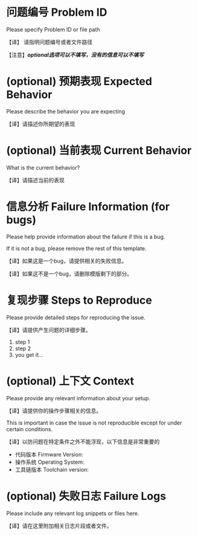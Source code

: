 # 问题编号 Problem ID

Please specify Problem ID or file path

【译】 请指明问题编号或者文件路径

【注意】***optional选项可以不填写，没有的信息可以不填写***

# (optional) 预期表现 Expected Behavior

Please describe the behavior you are expecting

【译】请描述你所期望的表现

# (optional) 当前表现 Current Behavior

What is the current behavior?

【译】请描述当前的表现

# 信息分析 Failure Information (for bugs)

Please help provide information about the failure if this is a bug. 

If it is not a bug, please remove the rest of this template.

【译】如果这是一个bug，请提供相关的失败信息。

【译】如果这不是一个bug，请删除模版剩下的部分。

# 复现步骤 Steps to Reproduce

Please provide detailed steps for reproducing the issue.

【译】请提供产生问题的详细步骤。

1. step 1
2. step 2
3. you get it...

# (optional) 上下文 Context

Please provide any relevant information about your setup.

【译】请提供你的操作步骤相关的信息。

This is important in case the issue is not reproducible except for under certain conditions.

【译】以防问题在特定条件之外不能浮现，以下信息是非常重要的

* 代码版本 Firmware Version:
* 操作系统 Operating System:
* 工具链版本 Toolchain version:

# (optional) 失败日志 Failure Logs

Please include any relevant log snippets or files here.

【译】请在这里附加相关日志片段或者文件。

